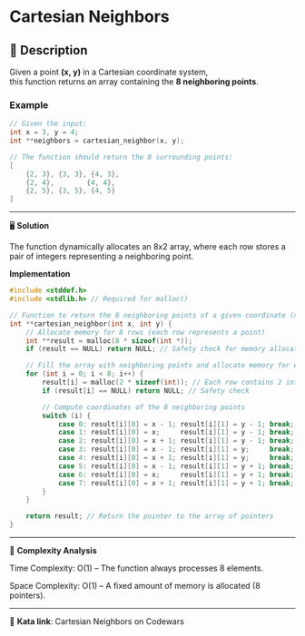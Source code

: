 # Cartesian Neighbors

## 📝 Description  
Given a point **(x, y)** in a Cartesian coordinate system,  
this function returns an array containing the **8 neighboring points**.

### Example  
```c
// Given the input:
int x = 3, y = 4;
int **neighbors = cartesian_neighbor(x, y);

// The function should return the 8 surrounding points:
[
    {2, 3}, {3, 3}, {4, 3},
    {2, 4},        {4, 4},
    {2, 5}, {3, 5}, {4, 5}
]
```
---
🖥️ **Solution**

The function dynamically allocates an 8x2 array,
where each row stores a pair of integers representing a neighboring point.

**Implementation**
```c 
#include <stddef.h>
#include <stdlib.h> // Required for malloc()

// Function to return the 8 neighboring points of a given coordinate (x, y)
int **cartesian_neighbor(int x, int y) {
    // Allocate memory for 8 rows (each row represents a point)
    int **result = malloc(8 * sizeof(int *));
    if (result == NULL) return NULL; // Safety check for memory allocation failure

    // Fill the array with neighboring points and allocate memory for each pair (x, y)
    for (int i = 0; i < 8; i++) {
        result[i] = malloc(2 * sizeof(int)); // Each row contains 2 integers (x, y)
        if (result[i] == NULL) return NULL; // Safety check

        // Compute coordinates of the 8 neighboring points
        switch (i) {
            case 0: result[i][0] = x - 1; result[i][1] = y - 1; break;
            case 1: result[i][0] = x;     result[i][1] = y - 1; break;
            case 2: result[i][0] = x + 1; result[i][1] = y - 1; break;
            case 3: result[i][0] = x - 1; result[i][1] = y;     break;
            case 4: result[i][0] = x + 1; result[i][1] = y;     break;
            case 5: result[i][0] = x - 1; result[i][1] = y + 1; break;
            case 6: result[i][0] = x;     result[i][1] = y + 1; break;
            case 7: result[i][0] = x + 1; result[i][1] = y + 1; break;
        }
    }

    return result; // Return the pointer to the array of pointers
}
```

---

🚀 **Complexity Analysis**

Time Complexity: O(1) – The function always processes 8 elements.

Space Complexity: O(1) – A fixed amount of memory is allocated (8 pointers).

---
🔗 **Kata link**: Cartesian Neighbors on Codewars